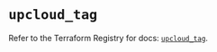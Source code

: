 # `upcloud_tag`

Refer to the Terraform Registry for docs: [`upcloud_tag`](https://registry.terraform.io/providers/upcloudltd/upcloud/5.2.1/docs/resources/tag).
